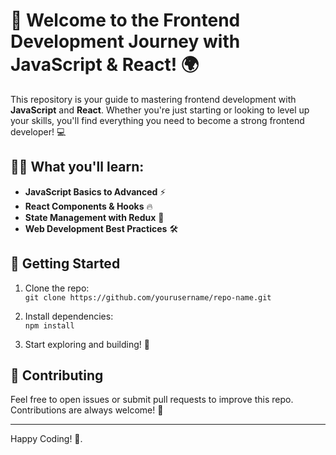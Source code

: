 # 🚀 Welcome to the Frontend Development Journey with JavaScript & React! 🌍

This repository is your guide to mastering frontend development with **JavaScript** and **React**. Whether you're just starting or looking to level up your skills, you'll find everything you need to become a strong frontend developer! 💻

## 🧑‍💻 What you'll learn:

- **JavaScript Basics to Advanced** ⚡
- **React Components & Hooks** 🔥
- **State Management with Redux** 🔄
- **Web Development Best Practices** 🛠️

## 🌱 Getting Started

1. Clone the repo:  
   `git clone https://github.com/yourusername/repo-name.git`
2. Install dependencies:  
   `npm install`

3. Start exploring and building! 🎉

## 💬 Contributing

Feel free to open issues or submit pull requests to improve this repo. Contributions are always welcome! 🚀

---

Happy Coding! 🎨.
